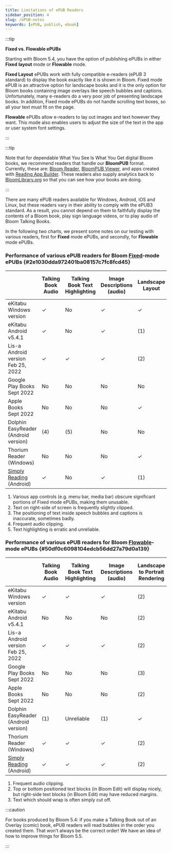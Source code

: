 ```yaml
---
title: Limitations of ePUB Readers
sidebar_position: 4
slug: /ePUB-notes
keywords: [ePUB, publish, ebook]
---
```




:::tip

**Fixed vs. Flowable ePUBs**

Starting with Bloom 5.4, you have the option of publishing ePUBs in either **Fixed** **layout** mode or **Flowable** mode. 

**Fixed Layout** ePUBs work with fully compatible e-readers (ePUB 3 standard) to display the book exactly like it is shown in Bloom. Fixed mode ePUB is an attractive option for landscape books and it is the only option for Bloom books containing image overlays like speech bubbles and captions. Unfortunately, many e-readers do a very poor job of presenting landscape books. In addition, Fixed mode ePUBs do not handle scrolling text boxes, so all your text must fit on the page.

**Flowable** ePUBs allow e-readers to lay out images and text however they want. This mode also enables users to adjust the size of the text in the app or user system font settings. 

:::




:::tip

Note that for dependable What You See Is What You Get digital Bloom books, we recommend readers that handle our **BloomPUB** format. Currently, these are: [Bloom Reader](https://bloomlibrary.org/bloom-reader), [BloomPUB Viewer](https://bloomlibrary.org/bloompub-viewer), and apps created with [Reading App Builder](https://software.sil.org/readingappbuilder/). These readers also supply analytics back to [BloomLibrary.org](http://bloomlibrary.org/) so that you can see how your books are doing.

:::




There are many ePUB readers available for Windows, Android, iOS and Linux, but these readers vary in their ability to comply with the ePUB3 standard. As a result, you cannot depend on them to faithfully display the contents of a Bloom book, play sign language videos, or to play audio of Bloom Talking Books.


In the following two charts, we present some notes on our testing with various readers, first for **Fixed** mode ePUBs, and secondly, for **Flowable** mode ePUBs. 


### Performance of various ePUB readers for Bloom <u>Fixed</u>-mode ePUBs {#2e1030dda972401ba08157c7fc8fcd45}


|                                                                                                  | Talking Book Audio | Talking Book Text Highlighting | Image Descriptions (audio) | Landscape Layout | Sign Language | Overlay Bubbles (e.g. comics) |
| ------------------------------------------------------------------------------------------------ | ------------------ | ------------------------------ | -------------------------- | ---------------- | ------------- | ----------------------------- |
| eKitabu Windows<br/>version                                                                      | ✓                  | No                             | ✓                          | ✓                | ✓             | ✓                             |
| eKitabu Android<br/>v5.4.1                                                                       | ✓                  | No                             | ✓                          | (1)              | (1)           | ✓                             |
| Lis-a<br/>Android version<br/>Feb 25, 2022                                                       | ✓                  | ✓                              | ✓                          | (2)              | (2)           | (3)                           |
| Google Play Books<br/>Sept 2022                                                                  | No                 | No                             | No                         | No               | No            | No                            |
| Apple Books<br/>Sept 2022                                                                        | No                 | No                             | No                         | ✓                | ✓             | (3)                           |
| Dolphin EasyReader<br/>(Android version)                                                         | (4)                | (5)                            | No                         | No               | No            | (3)                           |
| Thorium Reader (Windows)                                                                         | No                 | No                             | No                         | ✓                | ✓             | ✓                             |
| [Simply Reading ](https://play.google.com/store/apps/details?id=aeldata.simply.reading)(Android) | ✓                  | No                             | ✓                          | (1)              | (1)           | ✓                             |

1. Various app controls (e.g. menu bar, media bar) obscure significant portions of Fixed mode ePUBs, making them unusable.
2. Text on right-side of screen is frequently slightly clipped.
3. The positioning of text inside speech bubbles and captions is inaccurate, sometimes badly.
4. Frequent audio clipping.
5. Text highlighting is erratic and unreliable.

### Performance of various ePUB readers for Bloom <u>Flowable</u>-mode ePUBs {#50df0c6098104edcb56dd27a79d0a139}


|                                                                                                  | Talking Book Audio | Talking Book Text Highlighting | Image Descriptions (audio) | Landscape to Portrait Rendering | Sign Language | **Overlay Bubbles (e.g. comics)** |
| ------------------------------------------------------------------------------------------------ | ------------------ | ------------------------------ | -------------------------- | ------------------------------- | ------------- | --------------------------------- |
| eKitabu Windows<br/>version                                                                      | ✓                  | ✓                              | ✓                          | (2)                             | ✓             | N/A                               |
| eKitabu Android<br/>v5.4.1                                                                       | No                 | No                             | No                         | (2)                             | ✓             | N/A                               |
| Lis-a<br/>Android version<br/>Feb 25, 2022                                                       | ✓                  | ✓                              | ✓                          | (2)                             | ✓             | N/A                               |
| Google Play Books<br/>Sept 2022                                                                  | No                 | No                             | No                         | (3)                             | No            | N/A                               |
| Apple Books<br/>Sept 2022                                                                        | No                 | No                             | No                         | (2)                             | ✓             | N/A                               |
| Dolphin EasyReader<br/>(Android version)                                                         | (1)                | Unreliable                     | (1)                        | ✓                               | No            | N/A                               |
| Thorium Reader (Windows)                                                                         | ✓                  | ✓                              | ✓                          | (2)                             | ✓             | N/A                               |
| [Simply Reading ](https://play.google.com/store/apps/details?id=aeldata.simply.reading)(Android) | ✓                  | ✓                              | ✓                          | (2)                             | ✓             | N/A                               |

1. Frequent audio clipping.
2. Top or bottom positioned text blocks (in Bloom Edit) will display nicely, but right-side text blocks (in Bloom Edit) may have reduced margins.
3. Text which should wrap is often simply cut off.

:::caution

For books produced by Bloom 5.4: if you make a Talking Book out of an Overlay (comic) book, ePUB readers will read bubbles in the order you created them. That won’t always be the correct order! We have an idea of how to improve things for Bloom 5.5.

:::



